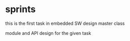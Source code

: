 # sprints

this is the first task in embedded SW design master class

module and API design for the given task 

